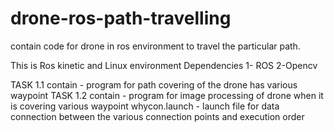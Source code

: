 # drone-ros-path-travelling
contain code for drone in ros environment to travel the particular path.

This is Ros kinetic and Linux environment
Dependencies
1- ROS
2-Opencv

TASK 1.1 contain -  program for path covering of the drone has various waypoint
TASK 1.2 contain - program for image processing of drone when it is covering various waypoint
whycon.launch - launch file for data connection between the various connection points and execution order 

